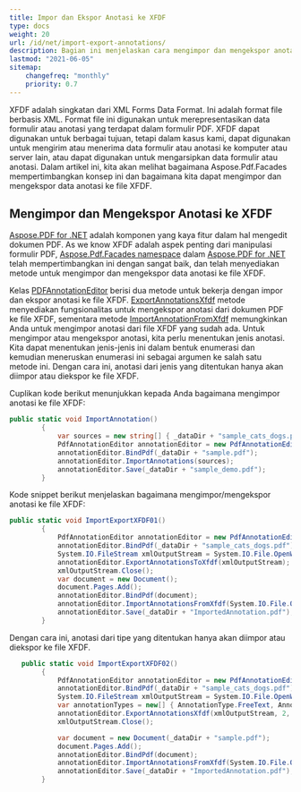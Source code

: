 ```yaml
---
title: Impor dan Ekspor Anotasi ke XFDF 
type: docs
weight: 20
url: /id/net/import-export-annotations/
description: Bagian ini menjelaskan cara mengimpor dan mengekspor anotasi dari file PDF ke XFDF dengan Aspose.PDF Facades.
lastmod: "2021-06-05"
sitemap:
    changefreq: "monthly"
    priority: 0.7
---
```


XFDF adalah singkatan dari XML Forms Data Format. Ini adalah format file berbasis XML. Format file ini digunakan untuk merepresentasikan data formulir atau anotasi yang terdapat dalam formulir PDF. XFDF dapat digunakan untuk berbagai tujuan, tetapi dalam kasus kami, dapat digunakan untuk mengirim atau menerima data formulir atau anotasi ke komputer atau server lain, atau dapat digunakan untuk mengarsipkan data formulir atau anotasi. Dalam artikel ini, kita akan melihat bagaimana Aspose.Pdf.Facades mempertimbangkan konsep ini dan bagaimana kita dapat mengimpor dan mengekspor data anotasi ke file XFDF.

## Mengimpor dan Mengekspor Anotasi ke XFDF

[Aspose.PDF for .NET](/pdf/id/net/) adalah komponen yang kaya fitur dalam hal mengedit dokumen PDF. As we know XFDF adalah aspek penting dari manipulasi formulir PDF, [Aspose.Pdf.Facades namespace](https://reference.aspose.com/pdf/net/aspose.pdf.facades) dalam [Aspose.PDF for .NET](/pdf/id/net/) telah mempertimbangkan ini dengan sangat baik, dan telah menyediakan metode untuk mengimpor dan mengekspor data anotasi ke file XFDF.

Kelas [PDFAnnotationEditor](https://reference.aspose.com/pdf/net/aspose.pdf.facades/pdfannotationeditor) berisi dua metode untuk bekerja dengan impor dan ekspor anotasi ke file XFDF. [ExportAnnotationsXfdf](https://reference.aspose.com/pdf/net/aspose.pdf.facades/pdfannotationeditor/methods/exportannotationsxfdf/index) metode menyediakan fungsionalitas untuk mengekspor anotasi dari dokumen PDF ke file XFDF, sementara metode [ImportAnnotationFromXfdf](https://reference.aspose.com/pdf/net/aspose.pdf.facades/pdfannotationeditor/methods/importannotationfromxfdf/index) memungkinkan Anda untuk mengimpor anotasi dari file XFDF yang sudah ada. Untuk mengimpor atau mengekspor anotasi, kita perlu menentukan jenis anotasi. Kita dapat menentukan jenis-jenis ini dalam bentuk enumerasi dan kemudian meneruskan enumerasi ini sebagai argumen ke salah satu metode ini. Dengan cara ini, anotasi dari jenis yang ditentukan hanya akan diimpor atau diekspor ke file XFDF.

Cuplikan kode berikut menunjukkan kepada Anda bagaimana mengimpor anotasi ke file XFDF:

```csharp
public static void ImportAnnotation()
        {
            var sources = new string[] { _dataDir + "sample_cats_dogs.pdf" };
            PdfAnnotationEditor annotationEditor = new PdfAnnotationEditor();
            annotationEditor.BindPdf(_dataDir + "sample.pdf");
            annotationEditor.ImportAnnotations(sources);
            annotationEditor.Save(_dataDir + "sample_demo.pdf");
        }
```
Kode snippet berikut menjelaskan bagaimana mengimpor/mengekspor anotasi ke file XFDF:

```csharp
public static void ImportExportXFDF01()
        {
            PdfAnnotationEditor annotationEditor = new PdfAnnotationEditor();
            annotationEditor.BindPdf(_dataDir + "sample_cats_dogs.pdf");
            System.IO.FileStream xmlOutputStream = System.IO.File.OpenWrite(_dataDir + "sample.xfdf");
            annotationEditor.ExportAnnotationsToXfdf(xmlOutputStream);
            xmlOutputStream.Close();
            var document = new Document();
            document.Pages.Add();
            annotationEditor.BindPdf(document);
            annotationEditor.ImportAnnotationsFromXfdf(System.IO.File.OpenRead(_dataDir + "sample.xfdf"));
            annotationEditor.Save(_dataDir + "ImportedAnnotation.pdf");
        }
```

Dengan cara ini, anotasi dari tipe yang ditentukan hanya akan diimpor atau diekspor ke file XFDF.

```csharp
   public static void ImportExportXFDF02()
        {
            PdfAnnotationEditor annotationEditor = new PdfAnnotationEditor();
            annotationEditor.BindPdf(_dataDir + "sample_cats_dogs.pdf");
            System.IO.FileStream xmlOutputStream = System.IO.File.OpenWrite(_dataDir + "sample.xfdf");
            var annotationTypes = new[] { AnnotationType.FreeText, AnnotationType.Text };
            annotationEditor.ExportAnnotationsXfdf(xmlOutputStream, 2, 2, annotationTypes);
            xmlOutputStream.Close();

            var document = new Document(_dataDir + "sample.pdf");
            document.Pages.Add();
            annotationEditor.BindPdf(document);
            annotationEditor.ImportAnnotationsFromXfdf(System.IO.File.OpenRead(_dataDir + "sample.xfdf"));
            annotationEditor.Save(_dataDir + "ImportedAnnotation.pdf");
        }
```